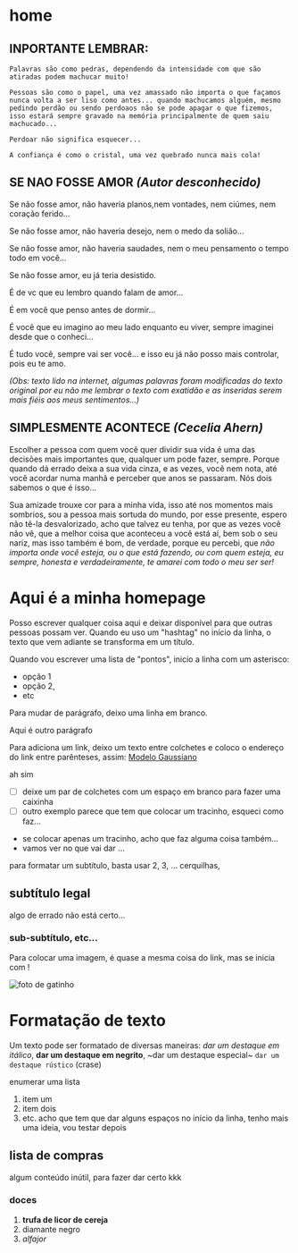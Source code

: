 # home

## INPORTANTE LEMBRAR:

`Palavras são como pedras, dependendo da intensidade com que são atiradas podem machucar muito!`

`Pessoas são como o papel, uma vez amassado não importa o que façamos nunca volta a ser liso como antes... quando machucamos alguém, mesmo pedindo perdão ou sendo perdoaos não se pode apagar o que fizemos, isso estará sempre gravado na memória principalmente de quem saiu machucado...`

`Perdoar não significa esquecer...`

`A confiança é como o cristal, uma vez quebrado nunca mais cola!`


## SE NAO FOSSE AMOR *(Autor desconhecido)*

Se não fosse amor, não haveria planos,nem vontades, nem ciúmes, nem coração ferido...

Se não fosse amor, não haveria desejo, nem o medo da solião...

Se não fosse amor, não haveria saudades, nem o meu pensamento o tempo todo em você...

Se não fosse amor, eu já teria desistido.

É de vc que eu lembro quando falam de amor...

É em você que penso antes de dormir...

É você que eu imagino ao meu lado enquanto eu viver, sempre imaginei desde que o conheci...

É tudo você, sempre vai ser você... e isso eu já não posso mais controlar, pois eu te amo.

*(Obs: texto lido na internet, algumas palavras foram modificadas do texto original por eu não me lembrar o texto com exatidão e as inseridas serem mais fiéis aos meus sentimentos...)*

## SIMPLESMENTE ACONTECE *(Cecelia Ahern)*

Escolher a pessoa com quem você quer dividir sua vida é uma das decisões mais importantes que, qualquer um pode fazer, sempre. Porque quando dá errado deixa a sua vida cinza, e as vezes, você nem nota, até você acordar numa manhã e perceber que anos se passaram. Nós dois sabemos o que é isso...

Sua amizade trouxe cor para a minha vida, isso até nos momentos mais sombrios, sou a pessoa mais sortuda do mundo, por esse presente, espero não tê-la desvalorizado, acho que talvez eu tenha, por que as vezes você não vê, que a melhor coisa que aconteceu a você está aí, bem sob o seu nariz, mas isso também é bom, de verdade, porque eu percebi, que *não importa onde você esteja, ou o que está fazendo, ou com quem esteja, eu sempre, honesta e verdadeiramente, te amarei com todo o meu ser ser!*

# Aqui é a minha homepage


Posso escrever qualquer coisa aqui e deixar disponível para que outras pessoas possam ver.
Quando eu uso um "hashtag" no início da linha, o texto que vem adiante se transforma em um título.

Quando vou escrever uma lista de "pontos", inicio a linha com um asterisco:

* opção 1
* opção 2,
* etc

Para mudar de parágrafo, deixo uma linha em branco.

Aqui é outro parágrafo

Para adiciona um link, deixo um texto entre colchetes e coloco o endereço do link entre parênteses, assim:
[Modelo Gaussiano](http://tiny.cc/gaussiana)

ah sim

 - [ ] deixe um par de colchetes com um espaço em branco para fazer uma caixinha
 - [ ] outro exemplo parece que tem que colocar um tracinho, esqueci como faz...
 
 - se colocar apenas um tracinho, acho que faz alguma coisa também...
 - vamos ver no que vai dar ...
 
 para formatar um subtítulo, basta usar 2, 3, ... cerquilhas,
 
 ## subtítulo legal
 
 algo de errado não está certo...
 
 ### sub-subtítulo, etc...
 
 Para colocar uma imagem, é quase a mesma coisa do link, mas se inicia com !
 
 ![foto de gatinho](https://tse1.mm.bing.net/th?id=OIP.pbN8OZxbMej1QB68a3CkPQHaF7&pid=Api&rs=1&c=1&qlt=95&w=114&h=91)
 
 # Formatação de texto
 Um texto pode ser formatado de diversas maneiras: *dar um destaque em itálico*, **dar um destaque em negrito**, ~dar um destaque especial~ 
 `dar um destaque rústico` (crase)
 
 enumerar uma lista
   1. item um
   2. item dois
   3. etc. acho que tem que dar alguns espaços no início da linha, tenho mais uma ideia, vou testar depois

 ## lista de compras
 
 algum conteúdo inútil, para fazer dar certo kkk
 
 ### doces
 1. **trufa de licor de cereja**
 2. diamante negro
 3. *alfajor*
